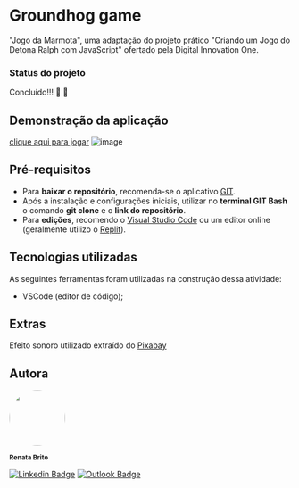 # Groundhog game
"Jogo da Marmota", uma adaptação do projeto prático "Criando um Jogo do Detona Ralph com JavaScript" ofertado pela Digital Innovation One.

### Status do projeto
Concluído!!! :leaves: :herb:


## Demonstração da aplicação
[clique aqui para jogar]()
![image](https://github.com/Renatabc/groundhog-game/assets/93830634/fa96d48a-b31c-4c3a-b1c7-a0a0cf5098ab)



## Pré-requisitos
- Para **baixar o repositório**, recomenda-se o aplicativo [GIT](https://git-scm.com/downloads).
- Após a instalação e configurações iniciais, utilizar no **terminal GIT Bash** o comando **git clone** e o **link do repositório**.
- Para **edições**, recomendo o [Visual Studio Code](https://code.visualstudio.com/download) ou um editor online (geralmente utilizo o [Replit](http://replit.com)).


## Tecnologias utilizadas
As seguintes ferramentas foram utilizadas na construção dessa atividade:
- VSCode (editor de código);

## Extras
Efeito sonoro utilizado extraído do <a href="https://pixabay.com/?utm_source=link-attribution&utm_medium=referral&utm_campaign=music&utm_content=6120">Pixabay</a>


## Autora
<img style="border-radius: 50%;" src="https://avatars.githubusercontent.com/u/93830634?s=400&u=6adaba5d61e8bc151b25462fb36582bb32a7e146&v=4" width="100px;" height="100px;" alt=""/>

<sub><b>Renata Brito</b></sub>

[![Linkedin Badge](https://img.shields.io/badge/-Renata-blue?style=flat-square&logo=Linkedin&logoColor=white&link=https://www.linkedin.com/in/renata-brito-601b83222/)](https://www.linkedin.com/in/renata-brito-601b83222/)
[![Outlook Badge](https://img.shields.io/badge/-renatabc12@outlook.com-c14438?style=flat-square&logo=Outlook&logoColor=white&link=mailto:renatabc12@outlook.com)](mailto:renatabc12@outlook.com)
